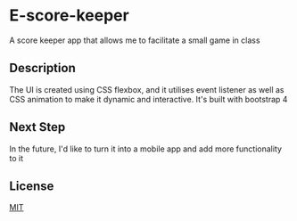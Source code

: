 # E-score-keeper

A score keeper app that allows me to facilitate a small game in class

## Description

The UI is created using CSS flexbox, and it utilises event listener as well as CSS animation to make it dynamic and interactive. It's built with bootstrap 4

## Next Step
In the future, I'd like to turn it into a mobile app and add more functionality to it

## License
[MIT](https://choosealicense.com/licenses/mit/)